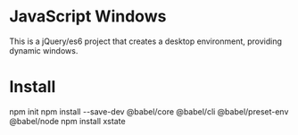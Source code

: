 # JavaScript Windows

This is a jQuery/es6 project that creates a desktop environment, providing dynamic windows.

# Install

npm init
npm install --save-dev @babel/core @babel/cli @babel/preset-env @babel/node
npm install xstate